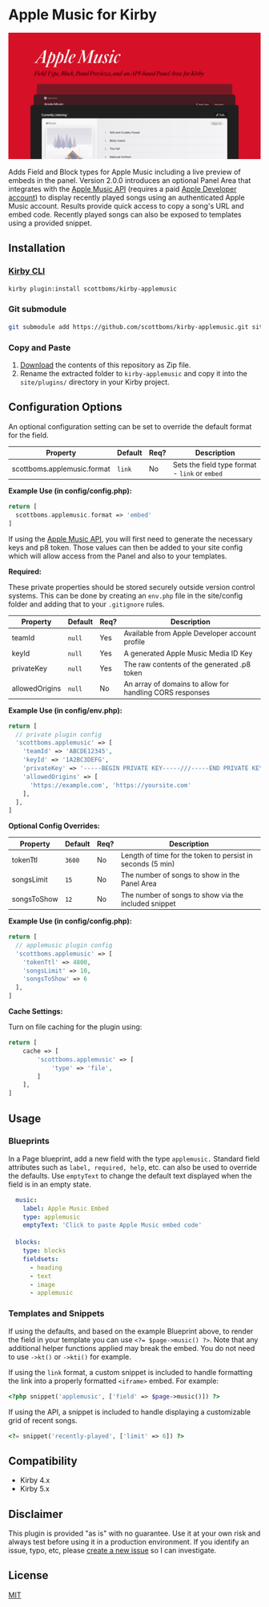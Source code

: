 # Apple Music for Kirby

![Plugin Preview](src/assets/apple-music-plugin.jpg)

Adds Field and Block types for Apple Music including a live preview of embeds in the panel. Version 2.0.0 introduces an optional Panel Area that integrates with the [Apple Music API](https://developer.apple.com/documentation/applemusicapi/) (requires a paid [Apple Developer account](https://developer.apple.com)) to display recently played songs using an authenticated Apple Music account. Results provide quick access to copy a song's URL and embed code. Recently played songs can also be exposed to templates using a provided snippet.


## Installation

### [Kirby CLI](https://github.com/getkirby/cli)
    
```bash
kirby plugin:install scottboms/kirby-applemusic
```

### Git submodule

```bash
git submodule add https://github.com/scottboms/kirby-applemusic.git site/plugins/kirby-applemusic
```

### Copy and Paste

1. [Download](https://github.com/scottboms/kirby-applemusic/archive/master.zip) the contents of this repository as Zip file.
2. Rename the extracted folder to `kirby-applemusic` and copy it into the `site/plugins/` directory in your Kirby project.


## Configuration Options

An optional configuration setting can be set to override the default format for the field.

| Property                      | Default | Req? | Description                                    |
|-------------------------------|---------|------|------------------------------------------------|
| scottboms.applemusic.format   | `link`  | No   | Sets the field type format - `link` or `embed` |

**Example Use (in config/config.php):**

```php
return [
  scottboms.applemusic.format => 'embed'
]
```

If using the [Apple Music API](https://developer.apple.com/documentation/applemusicapi/), you will first need to generate the necessary keys and p8 token. Those values can then be added to your site config which will allow access from the Panel and also to your templates.

**Required:**

These private properties should be stored securely outside version control systems. This can be done by creating an `env.php` file in the site/config folder and adding that to your `.gitignore` rules.

| Property        | Default | Req?  | Description                                                  |
|-----------------|---------|-------|--------------------------------------------------------------|
| teamId          | `null`  | Yes   | Available from Apple Developer account profile               |
| keyId           | `null`  | Yes   | A generated Apple Music Media ID Key                         |
| privateKey      | `null`  | Yes   | The raw contents of the generated .p8 token                  |
| allowedOrigins  | `null`  | No   | An array of domains to allow for handling CORS responses     |

**Example Use (in config/env.php):**

```php
return [
  // private plugin config
  'scottboms.applemusic' => [
    'teamId' => 'ABCDE12345',
    'keyId' => '1A2BC3DEFG',
    'privateKey' => '-----BEGIN PRIVATE KEY-----///-----END PRIVATE KEY-----',
    'allowedOrigins' => [
      'https://example.com', 'https://yoursite.com'
    ],
  ],
]
```

**Optional Config Overrides:**

| Property        | Default | Req?  | Description                                                  |
|-----------------|---------|-------|--------------------------------------------------------------|
| tokenTtl        | `3600`  | No    | Length of time for the token to persist in seconds (5 min)   |
| songsLimit      | `15`    | No    | The number of songs to show in the Panel Area                |
| songsToShow     | `12`    | No    | The number of songs to show via the included snippet         |   

**Example Use (in config/config.php):**

```php
return [
  // applemusic plugin config
  'scottboms.applemusic' => [
    'tokenTtl' => 4800,
    'songsLimit' => 10,
    'songsToShow' => 6
  ],
]
```

**Cache Settings:**

Turn on file caching for the plugin using:

```php
return [
	cache => [
		'scottboms.applemusic' => [
			'type' => 'file',
		]
	],
]
```


## Usage

### Blueprints

In a Page blueprint, add a new field with the type `applemusic.` Standard field attributes such as `label, required, help`, etc. can also be used to override the defaults. Use `emptyText` to change the default text displayed when the field is in an empty state.

```yml
  music:
    label: Apple Music Embed
    type: applemusic
    emptyText: 'Click to paste Apple Music embed code'

  blocks:
    type: blocks
    fieldsets:
      - heading
      - text
      - image
      - applemusic
```

### Templates and Snippets

If using the defaults, and based on the example Blueprint above, to render the field in your template you can use `<?= $page->music() ?>`. Note that any additional helper functions applied may break the embed. You do not need to use `->kt()` or `->kti()` for example.

If using the `link` format, a custom snippet is included to handle formatting the link into a properly formatted `<iframe>` embed. For example:

```php
<?php snippet('applemusic', ['field' => $page->music()]) ?>
```

If using the API, a snippet is included to handle displaying a customizable grid of recent songs.

```php
<?= snippet('recently-played', ['limit' => 6]) ?>
```


## Compatibility

* Kirby 4.x
* Kirby 5.x


## Disclaimer

This plugin is provided "as is" with no guarantee. Use it at your own risk and always test before using it in a production environment. If you identify an issue, typo, etc, please [create a new issue](/issues/new) so I can investigate.


## License

[MIT](https://opensource.org/licenses/MIT)
